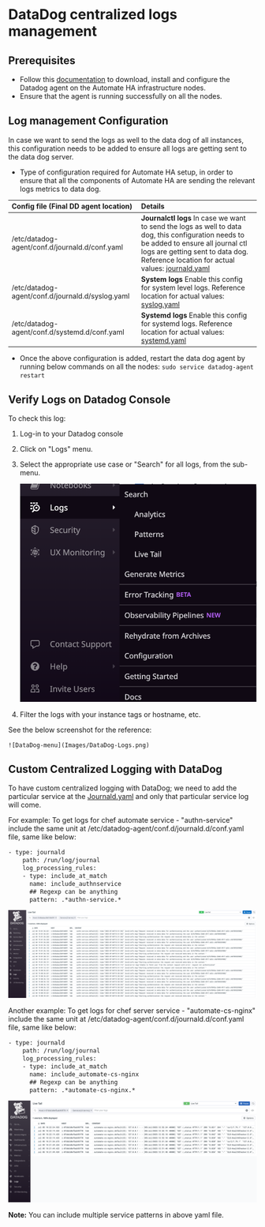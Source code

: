 # DataDog centralized logs management

## Prerequisites

+ Follow this [documentation](data-dog/DataDog-Installation_and_Configration.md) to download, install and configure the Datadog agent on the Automate HA infrastructure nodes.
+ Ensure that the agent is running successfully on all the nodes.

## Log management Configuration

In case we want to send the logs as well to the data dog of all instances, this configuration needs to be added to ensure all logs are getting sent to the data dog server.

* Type of configuration required for Automate HA setup, in order to ensure that all the components of Automate HA are sending the relevant logs metrics to data dog.

| Config file (Final DD agent location) | Details   |
| :--- | :-- |
|/etc/datadog-agent/conf.d/journald.d/conf.yaml|**Journalctl logs** In case we want to send the logs as well to data dog, this configuration needs to be added to ensure all journal ctl logs are getting sent to data dog. Reference location for actual values:  [journald.yaml](YML_Files/journald.yaml)|
|/etc/datadog-agent/conf.d/journald.d/syslog.yaml|**System logs** Enable this config for system level logs. Reference location for actual values: [syslog.yaml](YML_Files/syslog.yaml)|
|/etc/datadog-agent/conf.d/systemd.d/conf.yaml|**Systemd logs** Enable this config for systemd logs. Reference location for actual values: [systemd.yaml](YML_Files/systemd.yaml)|

+ Once the above configuration is added, restart the data dog agent by running below commands on all the nodes:
  `sudo service datadog-agent restart`

## Verify Logs on Datadog Console

To check this log:

1. Log-in to your Datadog console
1. Click on "Logs" menu.
1. Select the appropriate use case or "Search" for all logs, from the sub-menu.

   ![DataDog-menu](Images/DataDog-Log-menu.png)

1. Filter the logs with your instance tags or hostname, etc.

See the below screenshot for the reference:

    ![DataDog-menu](Images/DataDog-Logs.png)

## Custom Centralized Logging with DataDog

To have custom centralized logging with DataDog; we need to add the particular service at the [Journald.yaml](YML_Files/journald.yaml) and only that particular service log will come.

For example: To get logs for chef automate service -  "authn-service" include the same unit at /etc/datadog-agent/conf.d/journald.d/conf.yaml file, same like below:

    - type: journald
        path: /run/log/journal
        log_processing_rules:
        - type: include_at_match
          name: include_authnservice
          ## Regexp can be anything
          pattern: .*authn-service.*

![Authn_service_log](Images/Authn_service_log_live.png)

Another example: To get logs for chef server service -  "automate-cs-nginx" include the same unit at /etc/datadog-agent/conf.d/journald.d/conf.yaml file, same like below:

    - type: journald
        path: /run/log/journal
        log_processing_rules:
        - type: include_at_match
          name: include_automate-cs-nginx
          ## Regexp can be anything
          pattern: .*automate-cs-nginx.*

![Automate-cs-nginx-log](Images/automate-cs-nginx.png)

**Note:** You can include multiple service patterns in above yaml file.
